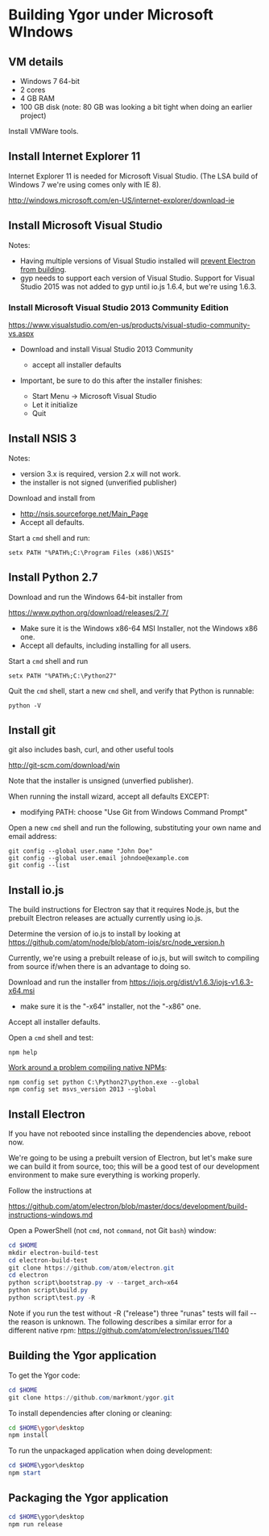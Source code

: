
# Building Ygor under Microsoft WIndows

## VM details

  * Windows 7 64-bit
  * 2 cores
  * 4 GB RAM
  * 100 GB disk (note: 80 GB was looking a bit tight when doing an earlier project)

Install VMWare tools.


## Install Internet Explorer 11

Internet Explorer 11 is needed for Microsoft Visual Studio.  (The LSA build of Windows 7 we're using comes only with IE 8).

http://windows.microsoft.com/en-US/internet-explorer/download-ie


## Install Microsoft Visual Studio

Notes:

  * Having multiple versions of Visual Studio installed will [prevent Electron from building](https://github.com/atom/electron/issues/1140).
  * gyp needs to support each version of Visual Studio.  Support for Visual Studio 2015 was not added to gyp until io.js 1.6.4, but we're using 1.6.3.

### Install Microsoft Visual Studio 2013 Community Edition

https://www.visualstudio.com/en-us/products/visual-studio-community-vs.aspx

  * Download and install Visual Studio 2013 Community
    * accept all installer defaults

  * Important, be sure to do this after the installer finishes:
    * Start Menu -> Microsoft Visual Studio
    * Let it initialize
    * Quit


## Install NSIS 3

Notes:

  * version 3.x is required, version 2.x will not work.
  * the installer is not signed (unverified publisher)

Download and install from

  * http://nsis.sourceforge.net/Main_Page
  * Accept all defaults.

Start a `cmd` shell and run:

```batchfile
setx PATH "%PATH%;C:\Program Files (x86)\NSIS"
```


## Install Python 2.7

Download and run the Windows 64-bit installer from

https://www.python.org/download/releases/2.7/

  * Make sure it is the Windows x86-64 MSI Installer, not the Windows x86 one.
  * Accept all defaults, including installing for all users.

Start a `cmd` shell and run

```batchfile
setx PATH "%PATH%;C:\Python27"
```

Quit the `cmd` shell, start a new `cmd` shell, and verify that Python is runnable:

```batchfile
python -V
```


## Install git

git also includes bash, curl, and other useful tools

http://git-scm.com/download/win

Note that the installer is unsigned (unverfied publisher).

When running the install wizard, accept all defaults EXCEPT:

  * modifying PATH: choose "Use Git from Windows Command Prompt"

Open a new `cmd` shell and run the following, substituting your own name and email address:

```batchfile
git config --global user.name "John Doe"
git config --global user.email johndoe@example.com
git config --list
```


## Install io.js

The build instructions for Electron say that it requires Node.js, but the prebuilt Electron releases are actually currently using io.js.

Determine the version of io.js to install by looking at
https://github.com/atom/node/blob/atom-iojs/src/node_version.h

Currently, we're using a prebuilt release of io.js, but will switch to compiling from source if/when there is an advantage to doing so.

Download and run the installer from
https://iojs.org/dist/v1.6.3/iojs-v1.6.3-x64.msi

  * make sure it is the "-x64" installer, not the "-x86" one.


Accept all installer defaults.

Open a `cmd` shell and test:

```batchfile
npm help
```

[Work around a problem compiling native NPMs](https://stackoverflow.com/questions/14278417/cannot-install-node-modules-that-require-compilation-on-windows-7-x64-vs2012):

```batchfile
npm config set python C:\Python27\python.exe --global
npm config set msvs_version 2013 --global
```


## Install Electron

If you have not rebooted since installing the dependencies above, reboot now.

We're going to be using a prebuilt version of Electron, but let's make sure we can build it from source, too; this will be a good test of our development environment to make sure everything is working properly.

Follow the instructions at

https://github.com/atom/electron/blob/master/docs/development/build-instructions-windows.md

Open a PowerShell (not `cmd`, not `command`, not Git `bash`) window:

```powershell
cd $HOME
mkdir electron-build-test
cd electron-build-test
git clone https://github.com/atom/electron.git
cd electron
python script\bootstrap.py -v --target_arch=x64
python script\build.py
python script\test.py -R
```

Note if you run the test without -R ("release") three "runas" tests will fail -- the reason is unknown.  The following describes a similar error for a different native rpm:
https://github.com/atom/electron/issues/1140


## Building the Ygor application

To get the Ygor code:

```powershell
cd $HOME
git clone https://github.com/markmont/ygor.git
```

To install dependencies after cloning or cleaning:

```bash
cd $HOME\ygor\desktop
npm install
```

To run the unpackaged application when doing development:

```powershell
cd $HOME\ygor\desktop
npm start
```

## Packaging the Ygor application

```powershell
cd $HOME\ygor\desktop
npm run release
```


